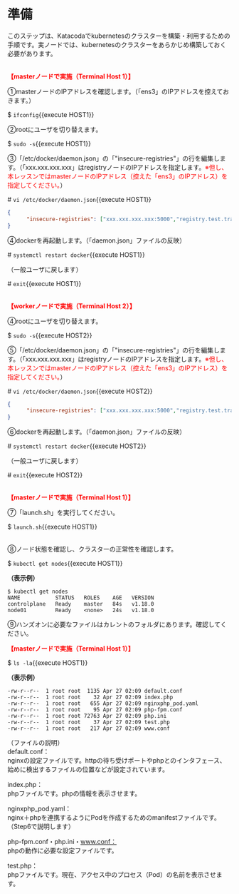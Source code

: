 # 準備  
このステップは、Katacodaでkubernetesのクラスターを構築・利用するための手順です。実ノードでは、kubernetesのクラスターをあらかじめ構築しておく必要があります。  
<br>

**<span style="color: red; ">【masterノードで実施（Terminal Host 1）】</span>**  

①masterノードのIPアドレスを確認します。（「ens3」のIPアドレスを控えておきます。）

$ `ifconfig`{{execute HOST1}}  

②rootにユーザを切り替えます。  

$ `sudo -s`{{execute HOST1}}  

③「/etc/docker/daemon.json」の「"insecure-registries"」の行を編集します。（「xxx.xxx.xxx.xxx」はregistryノードのIPアドレスを指定します。<span style="color: red; ">※但し、本レッスンではmasterノードのIPアドレス（控えた「ens3」のIPアドレス）を指定してください。</span>）  

\# `vi /etc/docker/daemon.json`{{execute HOST1}}  

```json
{
      "insecure-registries": ["xxx.xxx.xxx.xxx:5000","registry.test.training.katacoda.com:4567", "docker-registry-mirror.katacoda.com"]
}
```  

④dockerを再起動します。（「daemon.json」ファイルの反映）  

\# `systemctl restart docker`{{execute HOST1}}  

（一般ユーザに戻します）  

\# `exit`{{execute HOST1}}  
<br>

**<span style="color: red; ">【workerノードで実施（Terminal Host 2）】</span>**  

④rootにユーザを切り替えます。  

$ `sudo -s`{{execute HOST2}}  

⑤「/etc/docker/daemon.json」の「"insecure-registries"」の行を編集します。（「xxx.xxx.xxx.xxx」はregistryノードのIPアドレスを指定します。<span style="color: red; ">※但し、本レッスンではmasterノードのIPアドレス（控えた「ens3」のIPアドレス）を指定してください。</span>）  

\# `vi /etc/docker/daemon.json`{{execute HOST2}}  

```json
{
      "insecure-registries": ["xxx.xxx.xxx.xxx:5000","registry.test.training.katacoda.com:4567", "docker-registry-mirror.katacoda.com"]
}
```  

⑥dockerを再起動します。（「daemon.json」ファイルの反映）  

\# `systemctl restart docker`{{execute HOST2}}  

（一般ユーザに戻します）  

\# `exit`{{execute HOST2}}  
<br>

**<span style="color: red; ">【masterノードで実施（Terminal Host 1）】</span>**  

⑦「launch.sh」を実行してください。  

$ `launch.sh`{{execute HOST1}}  
<br>

⑧ノード状態を確認し、クラスターの正常性を確認します。  

$ `kubectl get nodes`{{execute HOST1}}  

**（表示例）**  
```  
$ kubectl get nodes
NAME           STATUS   ROLES    AGE   VERSION
controlplane   Ready    master   84s   v1.18.0
node01         Ready    <none>   24s   v1.18.0
```

⑨ハンズオンに必要なファイルはカレントのフォルダにあります。確認してください。  

**<span style="color: red; ">【masterノードで実施（Terminal Host 1）】</span>**  

$ `ls -la`{{execute HOST1}}  

**（表示例）**  
```  
-rw-r--r--  1 root root  1135 Apr 27 02:09 default.conf
-rw-r--r--  1 root root    32 Apr 27 02:09 index.php
-rw-r--r--  1 root root   655 Apr 27 02:09 nginxphp_pod.yaml
-rw-r--r--  1 root root    95 Apr 27 02:09 php-fpm.conf
-rw-r--r--  1 root root 72763 Apr 27 02:09 php.ini
-rw-r--r--  1 root root    37 Apr 27 02:09 test.php
-rw-r--r--  1 root root   217 Apr 27 02:09 www.conf
```  
（ファイルの説明）  
default.conf：  
nginxの設定ファイルです。httpの待ち受けポートやphpとのインタフェース、始めに検出するファイルの位置などが設定されています。  

index.php：  
phpファイルです。phpの情報を表示させます。  

nginxphp_pod.yaml：  
nginx＋phpを連携するようにPodを作成するためのmanifestファイルです。（Step6で説明します）  

php-fpm.conf・php.ini・www.conf：  
phpの動作に必要な設定ファイルです。  

test.php：  
phpファイルです。現在、アクセス中のプロセス（Pod）の名前を表示させます。  
